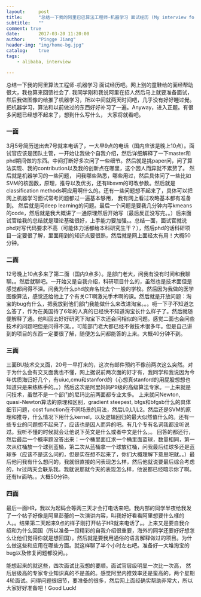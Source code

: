 ```yaml
---
layout:     post
title:      "总结一下我的阿里巴巴算法工程师-机器学习 面试经历 (My interview for Alibaba Software Engineer-Machine Learning)"
subtitle:   ""
comment: true
date:       2017-03-20 11:20:00
author:     "Pingge Jiang"
header-img: "img/home-bg.jpg"
catalog:    true
tags:
    - alibaba, interview

---
```

总结一下我的阿里算法工程师-机器学习 面试经历吧。网上别的童鞋给的面经帮助很大，我也算来回馈社会了. 我同学刚和我说阿里在招人然后马上就要准备面试，然后我做图像的给推了机器学习，所以中间就两天时间吧，几乎没有好好睡过覺。把机器学习，算法和以前做过的东西好好补习了一遍。Anyway，进入正题。有很多问题已经想不起来了，想到什么写什么， 大家将就看吧。

### 一面

3月5号简历送出去7号就来电话了，一大早9点的电话（国内应该是晚上10点）。面试官应该是团队主管，一开始让我做个自我介绍，然后详细解释了一下master和phd期间做的东西。中间打断好多次问了一些细节。然后就是挑paper问，问了算法实现、我的contribution以及我的创新点在哪里，这个因人而异就不累赘了。 然后就是机器学习的一些问题， 问我哪些熟悉，哪些用过，然后具体问了一些比如SVM的核函数，原理，推导以及优劣，还有libsvm的可改参数。然后就是classification methods啊应用啊什么的。还有一些问题想不起来了，具体可以把网上机器学习面试常考问题都过一遍基本够用， 我有网上看过攻略基本都有准备到。 然后就是问deep learning的问题。最后一个问题是要我几分钟内写kmeans的code，然后就是我大概讲了一通原理然后开始写（最后反正没写完。。）后来面试官给我的总结就是理论基础很好，上手能力要加强。。总结一面，面试官就说phd对写代码要求不高（可能体力活都给本科研究生干？），然后phd的话科研项目一定要很了解，里面用到的知识点要很熟，然后就是网上面经太有用！大概50分钟。

### 二面

12号晚上10点多来了第二面（国内9点多）。是部门老大，问我有没有时间和我聊聊。。然后就聊吧。一开始又是自我介绍，科研项目什么的，虽然也是技术面但是感觉都问得不深。问我为什么phd放弃名校去个一般的学校。然后因为我做的医学图像算法，感觉还给他上了个有关CT啊激光手术啊的课。然后就是开放问题：淘宝的bug有什么，把我放到他们部门我能做什么来改进淘宝。。。呃一下子不知道怎么答了，作为在美国待了6年的人真的已经快不知道淘宝长什么样子了。然后就随便解释了通。他叫回去好好研究下淘宝下次还会问相似的问题。感觉二面也会问些技术的问题吧但是问得不深。。可能部门老大都已经不做技术很多年。但是自己讲到的项目的东西一定要很了解，随便怎么问都能答的上来。大概40分钟不到。

### 三面

三面BU技术交叉面，20号一早打来的，这次有邮件预约不像前两次这么突然。对于为什么会有交叉面我也不懂，网上据说前两次面的好才有，我同学和我说因为今年优质海归好几个，有uiuc,cmu和stanford的（心想真stanford的用屁股想想也知道只是来练练手的。。）然后这次是阿里妈妈P9级的高级算法专家。一上来就是问技术，虽然不是一个部门的尼玛比前两面都专业太多。 上来就问Newton, quasi-Newton算法的原理和区别，gradient steepest, bfgs和bfgsb什么的具体细节问题，cost function在不同场景的用法，然后L0,L1,L2。然后还是SVM的原理和推导，什么情况下用什么kernel，以及逻辑回归的最大似然值什么的。还有一些专业的问题想不起来了，应该也是因人而异的吧。有几个专有名词我都没听说过。我听不懂的时候就会让他说下英文是什么或者中文是什么。。 回答的都还行，然后最后一个概率题没答出来：一个桶里面红求一个桶里面蓝球，数量相同，第一次从红桶放一个球到蓝桶，第二次从蓝桶拿一个球放红桶，问我最后红球多还是蓝球多（应该不是这么问的，但是实在想不起来了，你们大概理解下意思吧就。。）最后他问我有什么想问的，我就很直接的问表现怎么样，然后他就说要最后综合考虑的，hr过两天会联系我。我就说那就今天的表现怎么样，他说都已经暗示你了啊。还有hr面呐。。大概50分钟。

### 四面

最后一面HR，我以为起码会等两三天才会打电话来吧。我内部的同学半夜给我发了一个帖子好像是阿里彭蕾的一次演讲内容，叫我好好看看阿里想要什么樣的人。。结果第二天起来9点的样子刚打开帖子HR就来电话了。。上来又是要自我介绍和为什么回国（所以准备一段精彩的自我介绍很重要，海外的同学还要好好想怎么让他们觉得你就是想回国）。然后就是要我用通俗的语言解释做过的项目。为什么做这些和应用在哪些方面。就这样聊了半个小时左右吧。准备好一大堆淘宝的bug以及修复问题都没问。。

能想起来的就这些，四次面试比我想的要顺。面试官层级明显一次比一次高， 然后层级高的专家专业知识真的不是盖的。感觉阿里内推效率还是蛮高的，两个星期4轮面试。问得问题很细节，要准备的很多，然后网上面经确实帮助非常大，所以大家好好准备吧！Good Luck!

